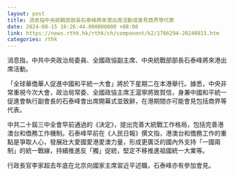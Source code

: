 ```yaml
---
layout: post
title: 消息指中央統戰部部長石泰峰將來港出席活動或會見商界等代表
date: 2024-08-15 16:26:44.000000000 +08:00
link: https://news.rthk.hk/rthk/ch/component/k2/1766294-20240815.htm
categories: rthk
---
```


消息指，中共中央政治局委員、全國政協副主席、中央統戰部部長石泰峰將來港出席活動。

「全球華僑華人促進中國和平統一大會」將於下星期二在本港舉行。據悉，中央非常重視今次大會，政治局常委、全國政協主席王滬寧將致賀信，身兼中國和平統一促進會執行副會長的石泰峰會出席開幕式並致辭，在港期間亦可能會見包括商界等代表。

中共二十屆三中全會早前通過的《決定》，提出完善大統戰工作格局，包括完善港澳台和僑務工作機制。石泰峰早前在《人民日報》撰文指，港澳台和僑務工作的重點是爭取人心，發展壯大愛國愛港愛澳力量，形成更廣泛的國內外支持「一國兩制」的統一戰線，持續推進反「獨」促統，堅定不移推進祖國統一大業等。

行政長官李家超去年底在北京向國家主席習近平述職，石泰峰亦有參加會見。
